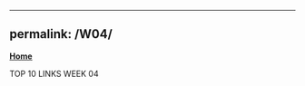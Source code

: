 
---
permalink: /W04/
---
[**Home**](https://muhammadhafizmm.github.io/os211/)

TOP 10 LINKS WEEK 04

